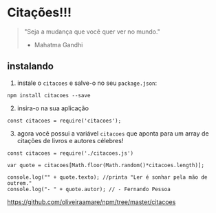 # Citações!!!
> "Seja a mudança que você quer ver no mundo."
> - Mahatma Gandhi

## instalando

1. instale o `citacoes` e salve-o no seu `package.json`:

  ```
  npm install citacoes --save
  ```

2. insira-o na sua aplicação

  ```
  const citacoes = require('citacoes');
  ```

3. agora você possui a variável `citacoes` que aponta para um array de citações de livros e autores célebres!

  ```
  const citacoes = require('./citacoes.js')

  var quote = citacoes[Math.floor(Math.random()*citacoes.length)];

  console.log("" + quote.texto); //printa "Ler é sonhar pela mão de outrem."
  console.log("- " + quote.autor); // - Fernando Pessoa
  ```
  
https://github.com/oliveiraamare/npm/tree/master/citacoes